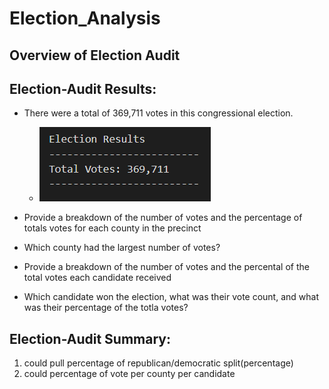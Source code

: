 # Election_Analysis
## Overview of Election Audit
## Election-Audit Results:
* There were a total of 369,711 votes in this congressional election.
  * ![alt text](https://github.com/amarks5/Election_Analysis/blob/main/Resources/total_votes_congressional_election.PNG)

* Provide a breakdown of the number of votes and the percentage of totals votes for each county in the precinct
* Which county had the largest number of votes?
* Provide a breakdown of the number of votes and the percental of the total votes each candidate received
* Which candidate won the election, what was their vote count, and what was their percentage of the totla votes?
## Election-Audit Summary:
1. could pull percentage of republican/democratic split(percentage)
2. could percentage of vote per county per candidate
